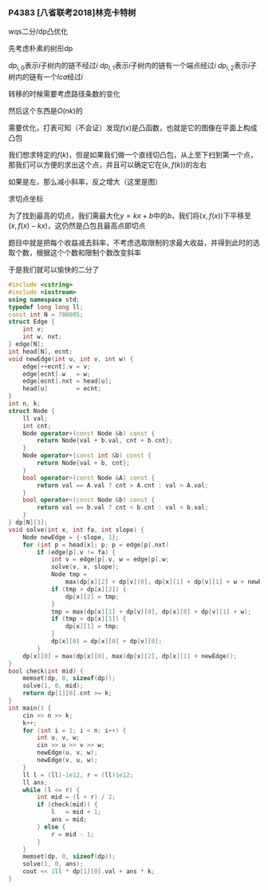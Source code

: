 ### P4383 [八省联考2018]林克卡特树

wqs二分/dp凸优化

先考虑朴素的树形dp

$dp_{i,0}$表示$i$子树内的链不经过$i$
$dp_{i,1}$表示$i$子树内的链有一个端点经过$i$
$dp_{i,2}$表示$i$子树内的链有一个$lca$经过$i$

转移的时候需要考虑路径条数的变化

然后这个东西是$O(nk)$的

需要优化，打表可知（不会证）发现$f(x)$是凸函数，也就是它的图像在平面上构成凸包

我们想求特定的$f(k)$，但是如果我们做一个直线切凸包，从上至下扫到第一个点，那我们可以方便的求出这个点，并且可以确定它在$(k,f(k))$的左右

如果是左，那么减小斜率，反之增大（这里是图）

求切点坐标

为了找到最高的切点，我们需最大化$y=kx+b$中的$b$，我们将$(x,f(x))$下平移至$(x,f(x)-kx)$，这仍然是凸包且最高点即切点

题目中就是把每个收益减去斜率，不考虑选取限制的求最大收益，并得到此时的选取个数，根据这个个数和限制个数改变斜率

于是我们就可以愉快的二分了

```cpp
#include <cstring>
#include <iostream>
using namespace std;
typedef long long ll;
const int N = 700005;
struct Edge {
    int v;
    int w, nxt;
} edge[N];
int head[N], ecnt;
void newEdge(int u, int v, int w) {
    edge[++ecnt].v = v;
    edge[ecnt].w   = w;
    edge[ecnt].nxt = head[u];
    head[u]        = ecnt;
}
int n, k;
struct Node {
    ll val;
    int cnt;
    Node operator+(const Node &b) const {
        return Node{val + b.val, cnt + b.cnt};
    }
    Node operator+(const int &b) const {
        return Node{val + b, cnt};
    }
    bool operator>(const Node &A) const {
        return val == A.val ? cnt > A.cnt : val > A.val;
    }
    bool operator<(const Node &b) const {
        return val == b.val ? cnt < b.cnt : val < b.val;
    }
} dp[N][3];
void solve(int x, int fa, int slope) {
    Node newEdge = {-slope, 1};
    for (int p = head[x]; p; p = edge[p].nxt)
        if (edge[p].v != fa) {
            int v = edge[p].v, w = edge[p].w;
            solve(v, x, slope);
            Node tmp =
                max(dp[x][2] + dp[v][0], dp[x][1] + dp[v][1] + w + newEdge);
            if (tmp > dp[x][2]) {
                dp[x][2] = tmp;
            }
            tmp = max(dp[x][1] + dp[v][0], dp[x][0] + dp[v][1] + w);
            if (tmp > dp[x][1]) {
                dp[x][1] = tmp;
            }
            dp[x][0] = dp[x][0] + dp[v][0];
        }
    dp[x][0] = max(dp[x][0], max(dp[x][2], dp[x][1] + newEdge));
}
bool check(int mid) {
    memset(dp, 0, sizeof(dp));
    solve(1, 0, mid);
    return dp[1][0].cnt >= k;
}
int main() {
    cin >> n >> k;
    k++;
    for (int i = 1; i < n; i++) {
        int u, v, w;
        cin >> u >> v >> w;
        newEdge(u, v, w);
        newEdge(v, u, w);
    }
    ll l = (ll)-1e12, r = (ll)1e12;
    ll ans;
    while (l <= r) {
        int mid = (l + r) / 2;
        if (check(mid)) {
            l   = mid + 1;
            ans = mid;
        } else {
            r = mid - 1;
        }
    }
    memset(dp, 0, sizeof(dp));
    solve(1, 0, ans);
    cout << 1ll * dp[1][0].val + ans * k;
}
```

